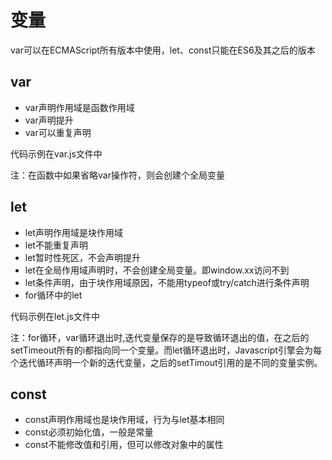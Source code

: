 
# 变量
var可以在ECMAScript所有版本中使用，let、const只能在ES6及其之后的版本

## var
- var声明作用域是函数作用域
- var声明提升
- var可以重复声明

代码示例在var.js文件中

注：在函数中如果省略var操作符，则会创建个全局变量

## let
- let声明作用域是块作用域
- let不能重复声明
- let暂时性死区，不会声明提升
- let在全局作用域声明时，不会创建全局变量。即window.xx访问不到
- let条件声明，由于块作用域原因，不能用typeof或try/catch进行条件声明
- for循环中的let

代码示例在let.js文件中

注：for循环，var循环退出时,迭代变量保存的是导致循环退出的值，在之后的setTimeout所有的i都指向同一个变量。而let循环退出时，Javascript引擎会为每个迭代循环声明一个新的迭代变量，之后的setTimout引用的是不同的变量实例。

## const
- const声明作用域也是块作用域，行为与let基本相同
- const必须初始化值，一般是常量
- const不能修改值和引用，但可以修改对象中的属性


